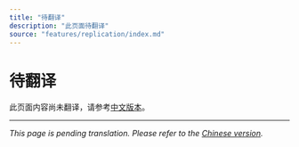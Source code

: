 ```yaml
---
title: "待翻译"
description: "此页面待翻译"
source: "features/replication/index.md"
---
```


# 待翻译

此页面内容尚未翻译，请参考[中文版本](../../../zh/features/replication/index.md)。

---

*This page is pending translation. Please refer to the [Chinese version](../../../zh/features/replication/index.md).*
